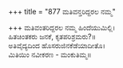 +++
title = "877 ಮತಿವನ್ತರಿದ್ದರಲ ನಮ್ಮ"

+++
ಮತಿವಂತರಿದ್ದರಲ ನಮ್ಮ ಹಿಂದೆಯುಮಿಲ್ಲಿ।  
ಹಿತಚಿಂತಕರು ಜನಕೆ, ಕೃತಪರಿಶ್ರಮರು?॥  
ಅತಿವೈದ್ಯದಿಂದ ಹೊಸರುಜಿನಕೆಡೆಯಾದೀತೊ।  
ಮಿತಿಯಿಂ ನವೀಕರಣ - ಮಂಕುತಿಮ್ಮ॥  
